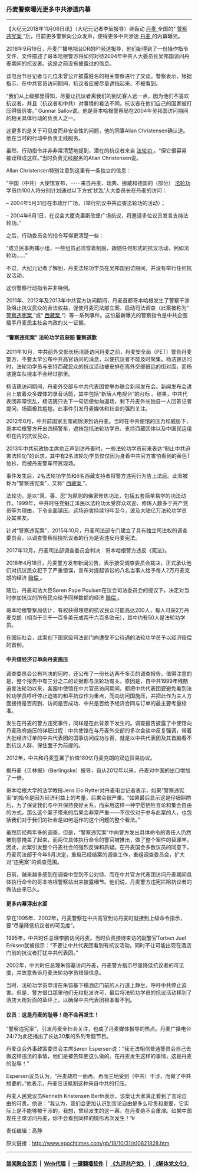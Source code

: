 ### 丹麦警察曝光更多中共渗透内幕
------------------------

<p>
 【大纪元2018年11月06日讯】（大纪元记者李辰报导）继轰动
 <a href="http://www.epochtimes.com/gb/tag/%E4%B8%B9%E9%BA%A6.html">
  丹麦
 </a>
 全国的“
 <a href="http://www.epochtimes.com/gb/tag/%E8%AD%A6%E5%AF%9F%E8%BF%9D%E5%AE%AA%E6%A1%88.html">
  警察违宪案
 </a>
 ”后，日前更多警察向公众发声，使得更多中共渗透
 <a href="http://www.epochtimes.com/gb/tag/%E4%B8%B9%E9%BA%A6.html">
  丹麦
 </a>
 的内幕曝光。
</p>
<p>
 2018年9月19日，丹麦广播电视台DR的P1频道报导，他们新得到了一份操作指令文件，文件描述了哥本哈根警方将如何对待2004年中共人大委员长吴邦国访问丹麦期间的抗议者。这是之前没有披露过的信息。
</p>
<p>
 该电台节目记者与几位未曾公开披露姓名的相关警察进行了交谈。警察表示，根据指示，在中共官员访问期间，抗议者应被尽量遮挡起来、不被看到。
</p>
<p>
 “我们从上级那里得知，尽量让抗议者离我们的到访客人远一点，因为他们不喜欢抗议者，并且（抗议者和中共）对事情的看法不同。抗议者在他们自己的国家被打压得很厉害。” Gunnar Sallov说。他是哥本哈根警察局在2004年吴邦国访问期间的相关具体行动的负责人之一。
</p>
<p>
 这更多的是关于可见度而非安全性的问题，他的同事Allan Christensen确认道。他在当时的行动中负责无线服务。
</p>
<p>
 虽然，行动指令并非非常清楚地提到，潜在的抗议者来自
 <a href="http://www.epochtimes.com/gb/tag/%E6%B3%95%E8%BD%AE%E5%8A%9F.html">
  法轮功
 </a>
 。“但它很容易被诠释成这样。”当时负责无线服务的Allan Christensen说。
</p>
<p>
 Allan Christensen特别注意到这里有一条独立的信息：
</p>
<p>
 “中国（中共）大使馆宣布，⋯⋯来自丹麦、瑞典、挪威和德国的（部分）
 <a href="http://www.epochtimes.com/gb/tag/%E6%B3%95%E8%BD%AE%E5%8A%9F.html">
  法轮功
 </a>
 学员约100人将分别计划通过以下方式‘扰乱’人大委员长在丹麦的访问：
</p>
<p>
 – 2004年5月31日在市政厅广场，（举行抗议中共迫害法轮功的活动）；
</p>
<p>
 – 2004年6月1日，在议会大厦克里斯欣堡广场抗议，将邀请多位议员发言支持法轮功。”
</p>
<p>
 之后，行动委员会的指令写得更清楚一些：
</p>
<p>
 “成立民事拘捕小组，一些组员必须穿着制服，跟随任何形式的抗议活动，例如法轮功……”
</p>
<p>
 不过，大纪元记者了解到，丹麦法轮功学员在吴邦国到访期间，并没有举行任何抗议活动。
</p>
<p>
 这份警察行动指令并非特例。
</p>
<p>
 2011年、2012年及2013年中共官方访问期间，丹麦首都哥本哈根发生了警察干涉及阻止抗议民众的合法权益，促使丹麦司法部立案、启动司法调查（此案被称为“
 <a href="http://www.epochtimes.com/gb/tag/%E8%AD%A6%E5%AF%9F%E8%BF%9D%E5%AE%AA%E6%A1%88.html">
  警察违宪案
 </a>
 ”或“
 <a href="http://www.epochtimes.com/gb/tag/%E8%A5%BF%E8%97%8F%E6%A1%88.html">
  西藏案
 </a>
 ”）等一系列事件。这份最新曝光的警察指令是中共企图插手丹麦民主社会内政的又一证据。
</p>
<h4>
 <strong>
  “警察违宪案” 法轮功学员获赔 警察道歉
 </strong>
</h4>
<p>
 2011年10月，中共前外交部长杨洁篪访问丹麦之前，丹麦安全局（PET）警告丹麦警方，不要太早公布中共高官访问的消息，以使抗议者不能及时聚集。杨洁篪访问时，法轮功学员与支持西藏民众的抗议活动被安排在离外交部很远的街对面，而杨洁篪车队根本不会经过那里。
</p>
<p>
 杨洁篪访问期间，丹麦外交部与中共代表团曾举办联合新闻发布会。新闻发布会讲台上放着众多媒体的录音话筒，其中包括“新唐人电视台”的台标 。结果，中共代表团非常慌乱，杨洁篪只丢下一句话便匆匆退场，剩下丹麦外长独自一人回答记者提问，场面极其尴尬。此事件引发丹麦媒体和社会的强烈关注。
</p>
<p>
 2012年6月，中共前国家主席胡锦涛到访丹麦。当时在中共使馆的压力和威胁下，哥本哈根警方开出四辆警车，遮挡包括法轮功学员、支持西藏团体以及中国民运组织在内的抗议民众。
</p>
<p>
 2013年中共前政协主席俞正声到访丹麦时，一些法轮功学员前来表达“制止中共迫害法轮功”的诉求，其中有2名法轮功学员仅仅因为身着中共官方害怕看到的黄色T恤衫，而被丹麦警车带离现场。
</p>
<p>
 事件发生后，2名法轮功学员和6名西藏支持者将警方违宪行为告上法庭。此案被称为“警察违宪案”，又称“
 <a href="http://www.epochtimes.com/gb/tag/%E8%A5%BF%E8%97%8F%E6%A1%88.html">
  西藏案
 </a>
 ”。
</p>
<p>
 法轮功，是以“真、善、忍”为原则的佛家修炼功法，包括五套简单易学的功法动作。1999年，中共时任党魁江泽民以法轮功太受群众欢迎、修炼人数多于共产党员等为理由，下令全面镇压。这场迫害持续19年至今，波及大陆亿万法轮功学员及其亲友。
</p>
<p>
 针对“警察违宪案”，2015年10月，丹麦司法部专门建立了具有独立司法权的调查委员会，以调查警察阻挠抗议者的行为是否违反丹麦宪法。
</p>
<p>
 2017年12月，丹麦司法部调查委员会判决：哥本哈根警方违反《宪法》。
</p>
<p>
 2018年4月18日，丹麦警方发布新闻公告，表示接受调查委员会裁决，正式承认他们对抗议民众犯下了严重错误，宣布对提起诉讼的八名当事人给予每人2万丹麦克朗的经济
 <a href="http://www.epochtimes.com/gb/tag/%E8%B5%94%E5%81%BF.html">
  赔偿
 </a>
 。
</p>
<p>
 随后，丹麦司法大臣Søren Pape Poulsen在议会司法委员会的提议下，决定对当时参加抗议的所有民众给予同样数额的经济
 <a href="http://www.epochtimes.com/gb/tag/%E8%B5%94%E5%81%BF.html">
  赔偿
 </a>
 。
</p>
<p>
 哥本哈根警察局估计，有权获得理赔的抗议民众可能高达200人，每人可获2万丹麦克朗（相当于三千一百多美元或两千六百多欧元），其中约有50人是法轮功学员。
</p>
<p>
 在国际社会，此案创下国家级司法部门向遭受不公待遇的法轮功学员予以经济赔偿的首例。
</p>
<h4>
 中共借经济订单向丹麦施压
</h4>
<p>
 调查委员会公布判决的同时，还公布了一份长达两千多页的调查报告。值得注意的是，整个报告中有三分之二的证据都与法轮功有关。原因是，自中共1999年残酷迫害法轮功以来，各国中使馆在中共官员访问期间，都把中共代表团要避免看到法轮功学员呼吁停止迫害的和平抗议作为重点，而向访问国施压，并把此作为主人方面接待是否周到、访问是否成功、中共是否给予经济合同与订单的最主要考量标准。
</p>
<p>
 发生在丹麦的警方违宪事件，同样是在此背景下发生的。调查报告披露了中使馆向丹麦政府施压的详细过程：中共使馆在与丹麦外交部的多次会谈中反复强调，带着大批经济订单的中共代表团的国事访问成功与否，就是以中共代表团及其首脑看不到抗议人群、保住面子为前提的。
</p>
<p>
 2012年，中共和丹麦签署了价值180亿丹麦克朗的双边贸易协议。
</p>
<p>
 据丹麦《贝林报》（Berlingske）报导，自从2012年以来，丹麦对中国的出口增加了一倍。
</p>
<p>
 哥本哈根大学的法学教授Jens Elo Rytter对丹麦电台记者表示，如果“警察违宪案”的指令是因为经济利益上的考量，后果会很严重。“如果最后显示这是仔细斟酌后，为了保证我们与中共保持良好关系，而采用这样一种宁愿牺牲言论和集会自由的方式，那么这个案子带来的后果会非常严重——不仅仅对于参与此案的人，也包括我们对于我们的社会是如何运作的这个问题的整个看法。”
</p>
<p>
 虽然历经两年多的调查，但是，“警察违宪案”中向警方发出具体命令的责任人仍然被刻意掩盖了起来，而两位具体执行命令的警官被推出，做了整个案件的替罪羊。因此，此案引发整个丹麦社会的强烈反弹和质疑。在丹麦国会多数议员的同意下，丹麦司法部于今年6月决定，重启已经结案的调查工作，重组调查委员会，扩大对“违宪案”的调查范围。
</p>
<p>
 日前，越来越多感到在调查中受到不公对待、而在中共官方代表团访问丹麦期间具体执行命令的哥本哈根警察站出来披露细节。他们说，丹麦警方违宪拦阻抗议者的做法由来已久。
</p>
<h4>
 更多内幕浮出水面
</h4>
<p>
 早在1995年、2002年，丹麦警察在中共高官到访丹麦时就接到上级命令指示，要“尽量降低抗议者的可见度”。
</p>
<p>
 1995年，中共时任总理李鹏访问丹麦。当时负责接待来访的副警官Torben Juel Eriksen就被指示：“不要让中共代表团看到有抗议活动，同时不让可能出现在酒店门前的抗议者打扰中共代表团。”
</p>
<p>
 2002年，中共时任总理朱镕基访问丹麦，丹麦警方指示尽量降低抗议者的可见度，并故意告诉丹麦法轮功学员错误信息。
</p>
<p>
 当时，法轮功学员申请在朱镕基下榻酒店门前的人行道上静坐，呼吁中共停止迫害。但是，警方借口那里他们无权批发许可，最后将法轮功学员的抗议活动移到了酒店大街对面的草坪上，以确保中共代表团根本看不到。
</p>
<h4>
 议员：这是丹麦的耻辱！绝不会再发生！
</h4>
<p>
 “警察违宪案”，引发丹麦全社会关注，也成了丹麦媒体报导的热点。丹麦广播电台24/7为此还播出了长达30集的系列专题节目。
</p>
<p>
 丹麦议会外事政策委员会主席Søren Espersen说：“我无法相信普通警员会自己去做这样违法的事情，他们是被告知要这么做的。在丹麦发生这样的事情，这是丹麦的耻辱！”
</p>
<p>
 Espersen议员认为，“丹麦政府一而再、再而三地受到（中共）干涉，而做了中共想要的。”他表示，丹麦应该抵制这种来自中共的打压。
</p>
<p>
 丹麦人民党议员Kenneth Kristensen Berth表示，该案让大家真正看到了言论自由的可贵。他说：“我认为，我们会更加认识到言论自由是多么珍贵和重要，它实际上是不能够被干涉的。我想，曾经发生的这一幕，在丹麦绝不会重演。如果中国现任主席访问丹麦，你不会看到同样的情形再次发生！”#
</p>
<p>
 责任编辑：高静
</p>

原文链接：http://www.epochtimes.com/gb/18/10/31/n10821828.htm


------------------------
#### [禁闻聚合首页](https://github.com/gfw-breaker/banned-news/blob/master/README.md) &nbsp;|&nbsp; [Web代理](https://github.com/gfw-breaker/open-proxy/blob/master/README.md) &nbsp;|&nbsp; [一键翻墙软件](https://github.com/gfw-breaker/nogfw/blob/master/README.md) &nbsp;|&nbsp; [《九评共产党》](https://github.com/gfw-breaker/9ping.md/blob/master/README.md#九评之一评共产党是什么) &nbsp;|&nbsp; [《解体党文化》](https://github.com/gfw-breaker/jtdwh.md/blob/master/README.md#绪论)
